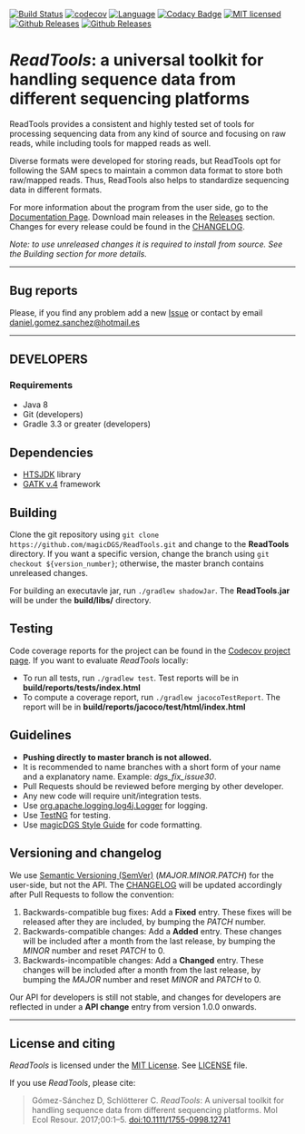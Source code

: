 [![Build Status](https://travis-ci.org/magicDGS/ReadTools.svg?branch=master)](https://travis-ci.org/magicDGS/ReadTools)
[![codecov](https://codecov.io/gh/magicDGS/ReadTools/branch/master/graph/badge.svg)](https://codecov.io/gh/magicDGS/ReadTools)
[![Language](http://img.shields.io/badge/language-java-brightgreen.svg)](https://www.java.com/)
[![Codacy Badge](https://api.codacy.com/project/badge/Grade/dd842750e7a74112870a5156a24a8cbf)](https://www.codacy.com/app/daniel-gomez-sanchez/ReadTools?utm_source=github.com&amp;utm_medium=referral&amp;utm_content=magicDGS/ReadTools&amp;utm_campaign=Badge_Grade)
[![MIT licensed](https://img.shields.io/badge/license-MIT-blue.svg)](https://opensource.org/licenses/MIT)
[![Github Releases](https://img.shields.io/github/release/magicDGS/ReadTools.svg?logo=github)](https://github.com/magicDGS/ReadTools/releases/latest)
[![Github Releases](https://img.shields.io/github/downloads/atom/atom/total.svg?logo=github)](http://www.somsubhra.com/github-release-stats/?username=magicDGS&repository=ReadTools)

# _ReadTools_: a universal toolkit for handling sequence data from different sequencing platforms

ReadTools provides a consistent and highly tested set of tools for processing sequencing data from 
any kind of source and focusing on raw reads, while including tools for mapped reads as well.

Diverse formats were developed for storing reads, but ReadTools opt for following the SAM specs 
to maintain a common data format to store both raw/mapped reads. Thus, ReadTools also helps to 
standardize sequencing data in different formats.

For more information about the program from the user side, go to the [Documentation Page]. 
Download main releases in the [Releases] section. Changes for every release could be found in the [CHANGELOG].

_Note: to use unreleased changes it is required to install from source. See the Building section for more details._

---

## Bug reports

Please, if you find any problem add a new [Issue] or contact by email <daniel.gomez.sanchez@hotmail.es>

---

## DEVELOPERS

### Requirements

* Java 8
* Git (developers)
* Gradle 3.3 or greater (developers)

## Dependencies

- [HTSJDK] library
- [GATK v.4] framework

## Building

Clone the git repository using `git clone https://github.com/magicDGS/ReadTools.git` and change to the __ReadTools__ directory.
If you want a specific version, change the branch using `git checkout ${version_number}`;
otherwise, the master branch contains unreleased changes.

For building an executavle jar, run `./gradlew shadowJar`. The __ReadTools.jar__ will be under the __build/libs/__ directory.


## Testing

Code coverage reports for the project can be found in the [Codecov project page](https://codecov.io/gh/magicDGS/ReadTools).
If you want to evaluate _ReadTools_ locally:
* To run all tests, run `./gradlew test`. Test reports will be in __build/reports/tests/index.html__
* To compute a coverage report, run `./gradlew jacocoTestReport`. The report will be in __build/reports/jacoco/test/html/index.html__

## Guidelines

* __Pushing directly to master branch is not allowed.__
* It is recommended to name branches with a short form of your name and a explanatory name. Example: _dgs_fix_issue30_.
* Pull Requests should be reviewed before merging by other developer.
* Any new code will require unit/integration tests.
* Use [org.apache.logging.log4j.Logger](https://logging.apache.org/log4j/2.0/log4j-api/apidocs/org/apache/logging/log4j/Logger.html) for logging.
* Use [TestNG](http://testng.org/doc/index.html) for testing.
* Use [magicDGS Style Guide](https://github.com/magicDGS/styleguide) for code formatting.

## Versioning and changelog

We use [Semantic Versioning (SemVer)](http://semver.org/) (_MAJOR.MINOR.PATCH_) for the user-side, but not the API. The [CHANGELOG] will be updated accordingly after Pull Requests to follow the convention:

1. Backwards-compatible bug fixes: Add a __Fixed__ entry.
   These fixes will be released after they are included, by bumping the _PATCH_ number. 
2. Backwards-compatible changes: Add a __Added__ entry.
   These changes will be included after a month from the last release, by bumping the _MINOR_ number and reset _PATCH_ to 0.
3. Backwards-incompatible changes: Add a __Changed__ entry.
   These changes will be included after a month from the last release, by bumping the _MAJOR_ number and reset _MINOR_ and _PATCH_ to 0.

Our API for developers is still not stable, and changes for developers are reflected in under a __API change__ entry from version 1.0.0 onwards.

---

## License and citing

_ReadTools_ is licensed under the [MIT License](https://opensource.org/licenses/MIT). See [LICENSE]({{https://github.com/magicDGS/ReadTools/blob/master/LICENSE}}) file.

If you use _ReadTools_, please cite:

> Gómez-Sánchez D, Schlötterer C. _ReadTools_: A universal toolkit for handling sequence data from different sequencing platforms. Mol Ecol Resour. 2017;00:1–5. [doi:10.1111/1755-0998.12741](http://onlinelibrary.wiley.com/doi/10.1111/1755-0998.12741/abstract)




[MIT License]: https://opensource.org/licenses/MIT
[Documentation Page]: http://magicdgs.github.io/ReadTools/
[Releases]: https://github.com/magicDGS/ReadTools/releases
[Issue]: https://github.com/magicDGS/ReadTools/issues
[HTSJDK]: https://samtools.github.io/htsjdk/
[GATK v.4]: https://github.com/broadinstitute/gatk
[CHANGELOG]: https://github.com/magicDGS/ReadTools/blob/master/CHANGELOG.md
[LICENSE]: https://github.com/magicDGS/ReadTools/blob/master/LICENSE
[build.gradle]:  https://github.com/magicDGS/ReadTools/blob/master/build.gradle